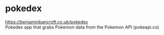 # pokedex
<a href="https://benjaminbancroft.co.uk/pokedex">https://benjaminbancroft.co.uk/pokedex</a><br>
Pokedex app that grabs Pokemon data from the Pokemon API (pokeapi.co)